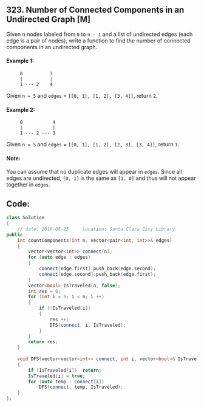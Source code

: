 ## 323. Number of Connected Components in an Undirected Graph [M]
Given n nodes labeled from `0` to `n - 1` and a list of undirected edges (each edge is a pair of nodes), write a function to find the number of connected components in an undirected graph.

#### Example 1:
```
     0          3
     |          |
     1 --- 2    4
```
Given `n = 5` and `edges` = `[[0, 1], [1, 2], [3, 4]]`, return `2`.

#### Example 2:
```
     0           4
     |           |
     1 --- 2 --- 3
```
Given `n = 5` and `edges` = `[[0, 1], [1, 2], [2, 3], [3, 4]]`, return `1`.

#### Note:
You can assume that no duplicate edges will appear in `edges`. Since all edges are undirected, `[0, 1]` is the same as `[1, 0]` and thus will not appear together in `edges`.

## Code:
```c++
class Solution 
{
    // date: 2016-08-25     location: Santa Clara City Library
public:
    int countComponents(int n, vector<pair<int, int>>& edges) 
    {
        vector<vector<int>> connect(n);
        for (auto edge : edges)
        {
            connect[edge.first].push_back(edge.second);
            connect[edge.second].push_back(edge.first);
        }
        vector<bool> IsTraveled(n, false);
        int res = 0;
        for (int i = 0; i < n; i ++)
        {
            if (!IsTraveled[i])
            {
                res ++;
                DFS(connect, i, IsTraveled);
            }
        }
        return res;
    }
    
    void DFS(vector<vector<int>> connect, int i, vector<bool>& IsTraveled)
    {
        if (IsTraveled[i])  return;
        IsTraveled[i] = true;
        for (auto temp : connect[i])
            DFS(connect, temp, IsTraveled);
    }
};
```
